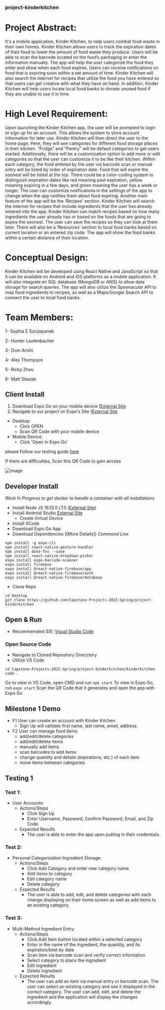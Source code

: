 ### project-kinderkitchen
# Project Abstract:

It's a mobile application, Kinder Kitchen, to help users combat food waste in their own homes. Kinder Kitchen allows users to track the expiration dates of their food to lower the amount of food waste they produce. Users will be able to scan the barcode located on the food’s packaging or enter the information manually. The app will help the user categorize the food they enter and show when each food expires. Users can receive notifications on food that is expiring soon within a set amount of time. Kinder Kitchen will also search the internet for recipes that utilize the food you have entered so that users can get creative with what they have on hand. In addition, Kinder Kitchen will help users locate local food banks to donate unused food if they are unable to use it in time


# High Level Requirement:
Upon launching the Kinder Kitchen app, the user will be prompted to login or sign up for an account. This allows the system to store account information for later use. Kinder Kitchen will then direct the user to the home page. Here, they will see categories for different food storage places in their kitchen. “Fridge” and “Pantry” will be default categories to get users started. Additionally, there will be a customization option to add more or edit categories so that the user can customize it to be like their kitchen. Within each category, the food entered by the user via barcode scan or manual entry will be listed by order of expiration date. Food that will expire the soonest will be listed at the top. There could be a color-coding system to distinguish expiration dates like red meaning past expiration, yellow meaning expiring in a few days, and green meaning the user has a week or longer. The user can customize notifications in the settings of the app to change when the app notifies them about food expiring. Another main feature of the app will be the ‘Recipes’ section. Kinder Kitchen will search the internet for recipes that include ingredients that the user has already entered into the app. Kinder Kitchen can match recipes based on how many ingredients the user already has or based on the foods that are going to expire the soonest. The user can save the recipes so they can look at them later. There will also be a ‘Resources’ section to local food banks based on current location or an entered zip code. The app will show the food banks within a certain distance of their location.


# Conceptual Design:
Kinder Kitchen will be developed using React Native and JavaScript so that it can be available on Android and iOS platforms as a mobile application. It will also integrate an SQL database (MongoDB or AWS) to allow data storage for search queries. The app will also utilize the Spoonacular API to map food ingredients to recipes, as well as a Maps/Google Search API to connect the user to local food banks. 


# Team Members:
1- Sophia E Szczepanek

2- Hunter Lautenbacher

3- Dom Arishi

4- Alex Thompson

5- Ricky Zhou

6- Matt Stasiak



## Client Install
1) Download Expo Go on your mobile device ([External Site](https://expo.dev/client)
2) Navigate to our project on Expo's Site ([External Site](https://expo.dev/@kinderkitchen)
  - Desktop:
    - Click OPEN
    - Scan QR Code with your mobile device
 - Mobile Device: 
    - Click 'Open In Expo Go'

please Follow our testing guide [here](https://github.com/Capstone-Projects-2022-Spring/project-kinderkitchen/edit/ReadMe/README.md#testing-1) 

If there are difficulties, Scan this QR Code to gain access 

![image](https://user-images.githubusercontent.com/60050903/158704139-75985964-b0d8-4890-8c02-88602d0b7a9d.png) 

## Developer Install
*Work In Progress to get docker to handle a container with all installations*

- Install Node JS 16.13.0 LTS ([External Site](https://nodejs.org/en/))
- Install Android Studio [External Site](https://developer.android.com/studio)
  - Create Virtual Device
- Install XCode
- Download Expo Go App
- Download Dependencies ([More Details])
*Command Line*
```
npm install -g expo-cli
npm install react-native-gesture-handler
npm install date-fns --save
npm install react-native-dropdown-picker
expo install expo-barcode-scanner
expo install firebase
expo install @react-native-firebase/app
expo install @react-native-firebase/auth
expo install @react-native-firebase/database
```
- Clone Repo
```
cd Desktop
git clone https://github.com/Capstone-Projects-2022-Spring/project-kinderkitchen
```
## Open & Run 
- Recommemded IDE: [Visual Studio Code](https://code.visualstudio.com/download)
### Open Source Code
- Navigate to Cloned Repository Direcctory
- Utilize VS Code 
```
cd Capstone-Projects-2022-Spring/project-kinderkitchen/kinderkitchen
code .
```
Go to view in VS Code, open CMD and run ```npm start```
To view in Expo Go, run ```expo start``` 
Scan the QR Code that it generates and open the app with Expo Go

## Milestone 1 Demo  
- F1 User can create an account with Kinder Kitchen 
  - Sign Up will validate first name, last name, 
    email, address. 
- F2  User can manage food items  
  - add/edit/delete categories 
  - add/edit/delete items 
  - manually add items 
  - scan barcodes to add items 
  - change quantity and details (expirations, 
    etc.) of each item 
  - move items between categories 

## Testing 1 

### Test 1:
- User Accounts:
  - Actions/Steps
    - Click Sign Up 
    - Enter Username, Password, Confirm Password, Email, and Zip Code
  - Expected Results
    - The user is able to enter the app upon putting in their credentials.
### Test 2:
- Personal Categorization Ingredient Storage:
  - Actions/Steps
    - Click Add Category and enter new category name
    - Add items to category
    - Edit category name
    - Delete category
  - Expected Results
    - The user is able to add, edit, and delete categories with each change displaying on         their home screen as well as add items to an existing category.
### Test 3: 
- Multi-Method Ingredient Entry:
  - Actions/Steps
    - Click Add Item button located within a selected category 
    - Enter in the name of the ingredient, the quantity, and its expiration/best by date
    - Scan item via barcode scan and verify correct information
    - Select category to place the ingredient
    - Edit ingredient
    - Delete ingredient
  - Expected Results
    - The user can add an item via manual entry or barcode scan. The user can select an         existing category and see it displayed in the correct category. The user can add,         edit, and delete the ingredient and the application will display the changes               accordingly.

